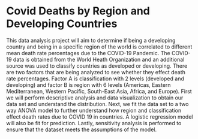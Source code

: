 # Covid Deaths by Region and Developing Countries

This data analysis project will aim to determine if being a developing country and being in a specific region of the world is correlated to different mean death rate percentages due to the COVID-19 Pandemic. The COVID-19 data is obtained from the World Heath Organization and an additional source was used to classify countries as developed or developing. There are two factors that are being analyzed to see whether they effect death rate percentages. Factor A is classification with 2 levels (developed and developing) and factor B is region with 6 levels (Americas, Eastern Mediterranean, Western Pacific, South-East Asia, Africa, and Europe). First we will perform descriptive analysis and data visualization to obtain our data set and understand the distribution. Next, we fit the data set to a two way ANOVA model to further understand how region and classification effect death rates due to COVID 19 in countries. A logistic regression model will also be fit for prediction. Lastly, sensitivity analysis is performed to ensure that the dataset meets the assumptions of the model.
